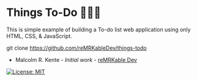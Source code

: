 # Things To-Do 🚀🚀🚀


This is simple example of building a To-do list web application using only HTML, CSS, & JavaScript.

git clone https://github.com/reMRKableDev/things-todo


- Malcolm R. Kente - *Initial work* - [reMRKable Dev](https://remrkabledev.com/)

[![License: MIT](https://img.shields.io/badge/License-MIT-yellow.svg)](https://opensource.org/licenses/MIT)
